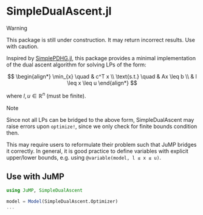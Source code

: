# SimpleDualAscent.jl

> [!WARNING]
> This package is still under construction. It may return incorrect results. Use with caution.

Inspired by [SimplePDHG.jl](https://github.com/Shuvomoy/SimplePDHG.jl), this package provides a minimal implementation of
the dual ascent algorithm for solving LPs of the form:

$$
\begin{align*}
\min_{x} \quad &  c^T x \\
\text{s.t.} \quad &  Ax \leq b \\
&  l \leq x \leq u
\end{align*}
$$

where $l,u\in\mathbb{R}^n$ (must be finite).

> [!NOTE]
> Since not all LPs can be bridged to the above form, SimpleDualAscent may raise errors upon `optimize!`, since we only check for finite bounds condition then.
> 
> This may require users to reformulate their problem such that JuMP bridges it correctly. In general, it is good practice to define variables with explicit upper/lower bounds, e.g. using `@variable(model, l ≤ x ≤ u)`.

## Use with JuMP

```julia
using JuMP, SimpleDualAscent

model = Model(SimpleDualAscent.Optimizer)
...
```
